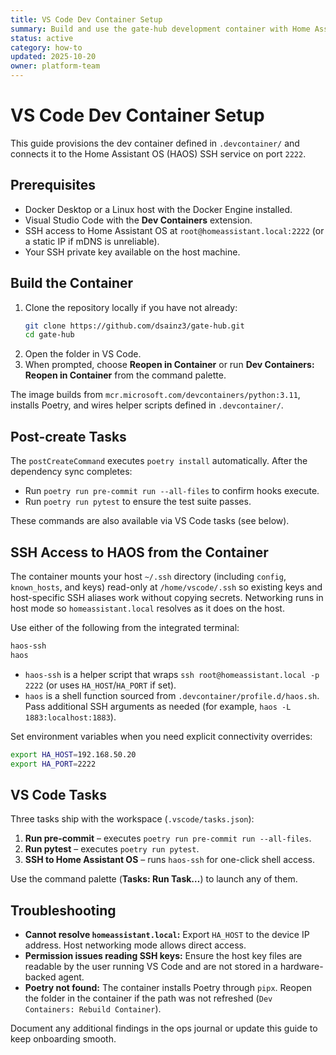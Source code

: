 ```yaml
---
title: VS Code Dev Container Setup
summary: Build and use the gate-hub development container with Home Assistant OS connectivity.
status: active
category: how-to
updated: 2025-10-20
owner: platform-team
---
```


# VS Code Dev Container Setup

This guide provisions the dev container defined in `.devcontainer/` and connects it to the Home Assistant OS (HAOS) SSH service on port `2222`.

## Prerequisites

- Docker Desktop or a Linux host with the Docker Engine installed.
- Visual Studio Code with the **Dev Containers** extension.
- SSH access to Home Assistant OS at `root@homeassistant.local:2222` (or a static IP if mDNS is unreliable).
- Your SSH private key available on the host machine.

## Build the Container

1. Clone the repository locally if you have not already:
   ```bash
   git clone https://github.com/dsainz3/gate-hub.git
   cd gate-hub
   ```
2. Open the folder in VS Code.
3. When prompted, choose **Reopen in Container** or run **Dev Containers: Reopen in Container** from the command palette.

The image builds from `mcr.microsoft.com/devcontainers/python:3.11`, installs Poetry, and wires helper scripts defined in `.devcontainer/`.

## Post-create Tasks

The `postCreateCommand` executes `poetry install` automatically. After the dependency sync completes:

- Run `poetry run pre-commit run --all-files` to confirm hooks execute.
- Run `poetry run pytest` to ensure the test suite passes.

These commands are also available via VS Code tasks (see below).

## SSH Access to HAOS from the Container

The container mounts your host `~/.ssh` directory (including `config`, `known_hosts`, and keys) read-only at `/home/vscode/.ssh` so existing keys and host-specific SSH aliases work without copying secrets. Networking runs in host mode so `homeassistant.local` resolves as it does on the host.

Use either of the following from the integrated terminal:

```bash
haos-ssh
haos
```

- `haos-ssh` is a helper script that wraps `ssh root@homeassistant.local -p 2222` (or uses `HA_HOST`/`HA_PORT` if set).
- `haos` is a shell function sourced from `.devcontainer/profile.d/haos.sh`. Pass additional SSH arguments as needed (for example, `haos -L 1883:localhost:1883`).

Set environment variables when you need explicit connectivity overrides:

```bash
export HA_HOST=192.168.50.20
export HA_PORT=2222
```

## VS Code Tasks

Three tasks ship with the workspace (`.vscode/tasks.json`):

1. **Run pre-commit** – executes `poetry run pre-commit run --all-files`.
2. **Run pytest** – executes `poetry run pytest`.
3. **SSH to Home Assistant OS** – runs `haos-ssh` for one-click shell access.

Use the command palette (**Tasks: Run Task…**) to launch any of them.

## Troubleshooting

- **Cannot resolve `homeassistant.local`:** Export `HA_HOST` to the device IP address. Host networking mode allows direct access.
- **Permission issues reading SSH keys:** Ensure the host key files are readable by the user running VS Code and are not stored in a hardware-backed agent.
- **Poetry not found:** The container installs Poetry through `pipx`. Reopen the folder in the container if the path was not refreshed (`Dev Containers: Rebuild Container`).

Document any additional findings in the ops journal or update this guide to keep onboarding smooth.
